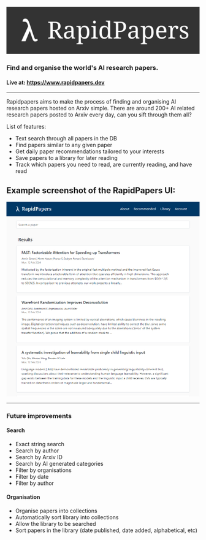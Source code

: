 <p align="center">
  <img src="https://github.com/hexhowells/RapidPapers/blob/master/banner.png">
</p>

### Find and organise the world's AI research papers.

#### Live at: https://www.rapidpapers.dev

---

Rapidpapers aims to make the process of finding and organising AI research papers hosted on Arxiv simple. There are around 200+ AI related research papers posted to Arxiv every day, can you sift through them all?

List of features:
- Text search through all papers in the DB
- Find papers similar to any given paper
- Get daily paper recommendations tailored to your interests
- Save papers to a library for later reading
- Track which papers you need to read, are currently reading, and have read

## Example screenshot of the RapidPapers UI:
<p align="center">
  <img src="https://github.com/hexhowells/RapidPapers/blob/master/example.png">
</p>

---

### Future improvements

#### Search
- Exact string search
- Search by author
- Search by Arxiv ID
- Search by AI generated categories
- Filter by organisations
- Filter by date
- Filter by author

#### Organisation
- Organise papers into collections
- Automatically sort library into collections
- Allow the library to be searched
- Sort papers in the library (date published, date added, alphabetical, etc)
